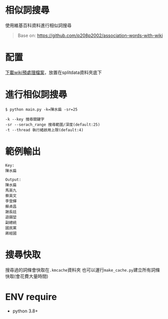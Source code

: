 # 相似詞搜尋
使用維基百科資料進行相似詞搜尋
> Base on: https://github.com/p208p2002/association-words-with-wiki
# 配置
[下載wiki預處理檔案](https://github.com/p208p2002/key-match-with-wiki/releases/tag/0.0.2)，放置在splitdata資料夾底下

# 進行相似詞搜尋
```
$ python main.py -k=陳水扁 -sr=25
```
```
-k --key 搜尋關鍵字
-sr --serach_range 搜尋範圍/深度(default:25)
-t --thread 執行緒啟用上限(default:4)
```

# 範例輸出
```
Key: 
陳水扁

Output:
陳水扁
馬英九
蔡英文
李登輝
蘇貞昌
謝長廷
遊錫堃
副總統
國民黨
蔣經國
```

# 搜尋快取
搜尋過的詞條會快取在`.kmcache`資料夾
也可以運行`make_cache.py`建立所有詞條快取(會花費大量時間)

# ENV require
- python 3.8+



